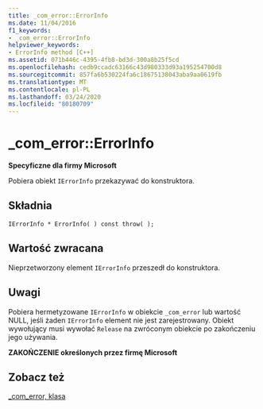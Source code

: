 ```yaml
---
title: _com_error::ErrorInfo
ms.date: 11/04/2016
f1_keywords:
- _com_error::ErrorInfo
helpviewer_keywords:
- ErrorInfo method [C++]
ms.assetid: 071b446c-4395-4fb8-bd3d-300a8b25f5cd
ms.openlocfilehash: cedb9ccadc63166c43d980333d93a195254700d8
ms.sourcegitcommit: 857fa6b530224fa6c18675138043aba9aa0619fb
ms.translationtype: MT
ms.contentlocale: pl-PL
ms.lasthandoff: 03/24/2020
ms.locfileid: "80180709"
---
```

# <a name="_com_errorerrorinfo"></a>_com_error::ErrorInfo

**Specyficzne dla firmy Microsoft**

Pobiera obiekt `IErrorInfo` przekazywać do konstruktora.

## <a name="syntax"></a>Składnia

```
IErrorInfo * ErrorInfo( ) const throw( );
```

## <a name="return-value"></a>Wartość zwracana

Nieprzetworzony element `IErrorInfo` przeszedł do konstruktora.

## <a name="remarks"></a>Uwagi

Pobiera hermetyzowane `IErrorInfo` w obiekcie `_com_error` lub wartość NULL, jeśli żaden `IErrorInfo` element nie jest zarejestrowany. Obiekt wywołujący musi wywołać `Release` na zwróconym obiekcie po zakończeniu jego używania.

**ZAKOŃCZENIE określonych przez firmę Microsoft**

## <a name="see-also"></a>Zobacz też

[_com_error, klasa](../cpp/com-error-class.md)

